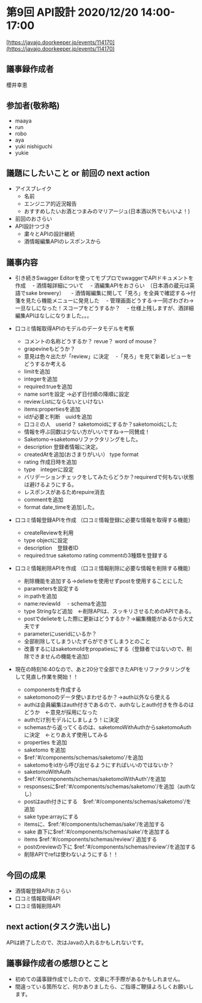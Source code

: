 # 第9回 API設計 2020/12/20 14:00-17:00

[https://javajo.doorkeeper.jp/events/114170](https://javajo.doorkeeper.jp/events/114170)  

## 議事録作成者
櫻井幸恵

## 参加者(敬称略)
- maaya
- run
- robo
- aya
- yuki nishiguchi
- yukie
## 議題にしたいこと or 前回の next action
- アイスブレイク
  - 名前
  - エンジニア的近況報告
  - おすすめしたいお酒とつまみのマリアージュ(日本酒以外でもいいよ！)
- 前回のおさらい
- API設計つづき
  - 粛々とAPIの設計継続
  - 酒情報編集APIのレスポンスから
  
## 議事内容
- 引き続きSwagger Editorを使ってモブプロでswaggerでAPIドキュメントを作成
　- 酒情報詳細について
　- 酒編集APIをおさらい　（日本酒の蔵元は英語でsake brewery）
　- 酒情報編集に関して「見ろ」を全員で確認する→付箋を見たら機能メニューに発見した
　- 管理画面どうする→一同ざわざわ→一旦なしになった！スコープをどうするか？
　- 仕様上残しますが、酒詳細編集APIはなしになりました。。。
 
- 口コミ情報取得APIのモデルのデータモデルを考察
  - コメントの名称どうするか？ revue？ word of mouse？
  - grapevineもどうか？
  - 意見は色々出たが「review」に決定
　-「見ろ」を見て新着レビューをどうするか考える
  - limitを追加
  - integerを追加
  - required:trueを追加
  - name sortを設定 →必ず日付順の降順に設定
  - review:Listにならないといけない
  - items:propertiesを追加
  - idが必要と判断　uuidを追加
  - 口コミの人　userid？ saketomoidにするか？saketomoidにした
  - 情報を呼ぶ回数は少ない方がいいですね→一同賛成！
  - Saketomo→saketomoリファクタリングをした。
  - description 登録者情報に決定。
  - createdAtを追加(おさまりがいい） type format 
  - rating 作成日時を追加
  - type　integerに設定
  - バリデーションチェックをしてみたらどうか？requirerdで何もない状態は避けるようにする。
  - レスポンスがあるためrepuire消去
  - commentを追加　
  - format date_timeを追加した。
  
- 口コミ情報登録APIを作成 （口コミ情報登録に必要な情報を取得する機能）
  - createReviewを利用
  - type objectに設定
  - description　登録者ID
  - required:true saketomo rating commentの3種類を登録する
  
- 口コミ情報削除APIを作成 （口コミ情報削除に必要な情報を削除する機能）  
  - 削除機能を追加する→delieteを使用せずpostを使用することにした
  - parametersを設定する
  - in:pathを追加
  - name:reviewId
　- schemaを追加
  - type Stringなど追加　←削除APIは、スッキリさせるためのAPIである。
  - postでdelieteをした際に更新はどうするか？→編集機能があるから大丈夫です
  - parameterにuseridにいるか？
  - 全部削除してしまういたずらができてしまうとのこと
  - 改善するにはsaketomoIdをpropatiesにする（登録者ではないので、削除できませんの機能を追加）
  
- 現在の時刻16:40なので、あと20分で全部できたAPIをリファクタリングをして見直し作業を開始！！
  - componentsを作成する
  - saketomonoのデータ使いまわせるか？→auth以外なら使える
  - authは会員編集はauth付きであるので、authなしとauth付きを作るのはどうか　←意見が採用になった
  - authだけ別モデルにしましょう！に決定
  - schemasから返ってくるのは、saketomoWithAuthからsaketomoAuthに決定　←とりあえず使用してみる
  - properties を追加
  - saketomo を追加
  - $ref:'#/components/schemas/saketomo'/を追加
  - saketomoをidから呼び出せるようにすればいいのではないか？
  - saketomoWithAuth
  - $ref:'#/components/schemas/saketomoWithAuth'/を追加
  - responsesに$ref:'#/components/schemas/saketomo'/を追加（authなし）
  - postはauth付きにする　$ref:'#/components/schemas/saketomo'/を追加
  - sake type:arrayにする
  - itemsに、$ref:'#/components/schemas/sake'/を追加する
  - sake 直下に$ref:'#/components/schemas/sake'/を追加する
  - items $ref:'#/components/schemas/review'/ 追加する
  - postのreviewの下に $ref:'#/components/schemas/review'/を追加する
  - 削除APIでrefは使わないようにする！！
  
  
  
  
  
## 今回の成果
- 酒情報登録APIおさらい 
- 口コミ情報取得API
- 口コミ情報削除API




## next action(タスク洗い出し)
APIは終了したので、次はJavaの入れるかもしれないです。

## 議事録作成者の感想ひとこと
- 初めての議事録作成でしたので、文章に不手際があるかもしれません。
- 間違っている箇所など、何かありましたら、ご指導ご鞭撻よろしくお願いします。

